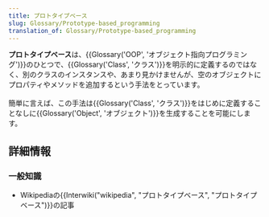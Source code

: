 ```yaml
---
title: プロトタイプベース
slug: Glossary/Prototype-based_programming
translation_of: Glossary/Prototype-based_programming
---
```

<p><strong>プロトタイプベース</strong>は、{{Glossary('OOP', 'オブジェクト指向プログラミング')}}のひとつで、{{Glossary('Class', 'クラス')}}を明示的に定義するのではなく、別のクラスのインスタンスや、あまり見かけませんが、空のオブジェクトにプロパティやメソッドを追加するという手法をとっています。<br>
 <br>
 簡単に言えば、この手法は{{Glossary('Class', 'クラス')}}をはじめに定義することなしに{{Glossary('Object', 'オブジェクト')}}を生成することを可能にします。</p>

<h2 id="詳細情報">詳細情報</h2>

<h3 id="一般知識">一般知識</h3>

<ul>
 <li>Wikipediaの{{Interwiki("wikipedia", "プロトタイプベース", "プロトタイプベース")}}の記事</li>
</ul>

